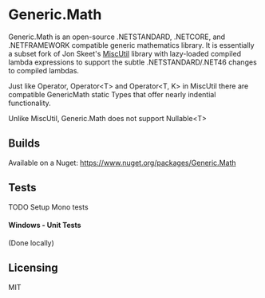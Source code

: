 # Generic.Math

Generic.Math is an open-source .NETSTANDARD, .NETCORE, and .NETFRAMEWORK compatible generic mathematics library. It is essentially a subset fork of Jon Skeet's [MiscUtil](http://www.yoda.arachsys.com/csharp/miscutil/) library with lazy-loaded compiled lambda expressions to support the subtle .NETSTANDARD/.NET46 changes to compiled lambdas.

Just like Operator, Operator\<T\> and Operator\<T, K\> in MiscUtil there are compatible GenericMath static Types that offer nearly indential functionality.

Unlike MiscUtil, Generic.Math does not support Nullable\<T\>

## Builds

Available on a Nuget: https://www.nuget.org/packages/Generic.Math

## Tests

TODO Setup Mono tests

#### Windows - Unit Tests

(Done locally)

## Licensing

MIT
